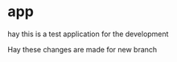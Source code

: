 # app

hay this is a test application for the development

Hay these changes are made for new branch